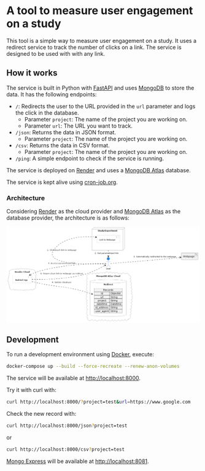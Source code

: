 # A tool to measure user engagement on a study

This tool is a simple way to measure user engagement on a study. It uses a redirect service to track the number of clicks on a link. The service is designed to be used with with any link.

## How it works

The service is built in Python with [FastAPI](https://fastapi.tiangolo.com/) and uses [MongoDB](https://www.mongodb.com/) to store the data. It has the following endpoints:

- `/`: Redirects the user to the URL provided in the `url` parameter and logs the click in the database.
  - Parameter `project`: The name of the project you are working on.
  - Parameter `url`: The URL you want to track.
- `/json`: Returns the data in JSON format.
  - Parameter `project`: The name of the project you are working on.
- `/csv`: Returns the data in CSV format.
  - Parameter `project`: The name of the project you are working on.
- `/ping`: A simple endpoint to check if the service is running.

The service is deployed on [Render](https://render.com/) and uses a [MongoDB Atlas](https://www.mongodb.com/cloud/atlas) database.

The service is kept alive using [cron-job.org](https://cron-job.org/).

### Architecture

Considering [Render](https://render.com/) as the cloud provider and [MongoDB Atlas](https://www.mongodb.com/cloud/atlas) as the database provider, the architecture is as follows:

![Architecture](images/architecture.png)

## Development

To run a development environment using [Docker](https://www.docker.com/), execute:

```bash
docker-compose up --build --force-recreate --renew-anon-volumes
```

The service will be available at [http://localhost:8000](http://localhost:8000).

Try it with curl with:

```bash
curl http://localhost:8000/?project=test&url=https://www.google.com
```

Check the new record with:

```bash
curl http://localhost:8000/json?project=test
```

or

```bash
curl http://localhost:8000/csv?project=test
```

[Mongo Express](https://github.com/mongo-express/mongo-express) will be available at [http://localhost:8081](http://localhost:8081).